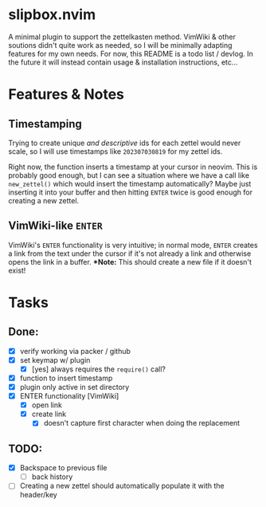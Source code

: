 # slipbox.nvim
A minimal plugin to support the zettelkasten method. VimWiki & other soutions didn't quite work as needed, so I will be minimally adapting features for my own needs. For now, this README is a todo list / devlog. In the future it will instead contain usage & installation instructions, etc...

# Features & Notes

## Timestamping
Trying to create unique *and descriptive* ids for each zettel would never scale, so I will use timestamps like `202307030819` for my zettel ids.

Right now, the function inserts a timestamp at your cursor in neovim. This is probably good enough, but I can see a situation where we have a call like `new_zettel()` which would insert the timestamp automatically? Maybe just inserting it into your buffer and then hitting `ENTER` twice is good enough for creating a new zettel.

## VimWiki-like `ENTER`
VimWiki's `ENTER` functionality is very intuitive; in normal mode, `ENTER` creates a link from the text under the cursor if it's not already a link and otherwise opens the link in a buffer. __*Note:__ This should create a new file if it doesn't exist!

# Tasks

## Done:
- [x] verify working via packer / github
- [x] set keymap w/ plugin
    - [x] [yes] always requires the `require()` call?
- [x] function to insert timestamp
- [x] plugin only active in set directory
- [x] ENTER functionality [VimWiki]
    - [x] open link
    - [x] create link
        - [x] doesn't capture first character when doing the replacement

## TODO:
- [x] Backspace to previous file
    - [ ] back history
- [ ] Creating a new zettel should automatically populate it with the header/key

